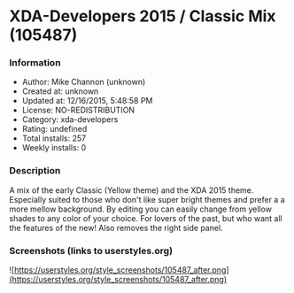 # XDA-Developers 2015 / Classic Mix (105487)

### Information
- Author: Mike Channon (unknown)
- Created at: unknown
- Updated at: 12/16/2015, 5:48:58 PM
- License: NO-REDISTRIBUTION
- Category: xda-developers
- Rating: undefined
- Total installs: 257
- Weekly installs: 0


### Description
A mix of the early Classic (Yellow theme) and the XDA 2015 theme. Especially suited to those who don't like super bright themes and prefer a a more mellow background. By editing you can easily change from yellow shades to any color of your choice. For lovers of the past, but who want all the features of the new! Also removes the right side panel.


### Screenshots (links to userstyles.org)
![https://userstyles.org/style_screenshots/105487_after.png](https://userstyles.org/style_screenshots/105487_after.png)



